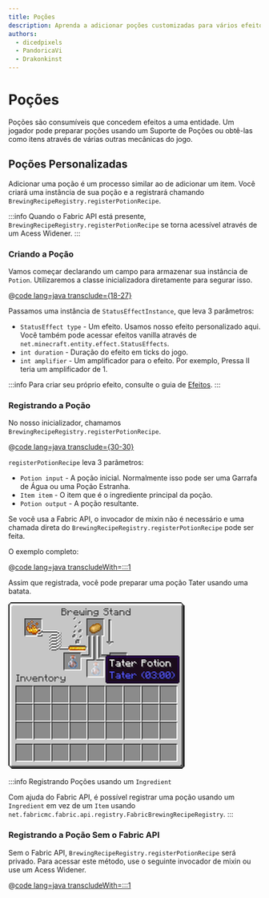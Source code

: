 ```yaml
---
title: Poções
description: Aprenda a adicionar poções customizadas para vários efeitos de estado.
authors:
  - dicedpixels
  - PandoricaVi
  - Drakonkinst
---
```


# Poções

Poções são consumíveis que concedem efeitos a uma entidade. Um jogador pode preparar poções usando um Suporte de Poções ou obtê-las como itens através de várias outras mecânicas do jogo.

## Poções Personalizadas

Adicionar uma poção é um processo similar ao de adicionar um item. Você criará uma instância de sua poção e a registrará chamando `BrewingRecipeRegistry.registerPotionRecipe`.

:::info
Quando o Fabric API está presente, `BrewingRecipeRegistry.registerPotionRecipe` se torna acessível através de um Acess Widener.
:::

### Criando a Poção

Vamos começar declarando um campo para armazenar sua instância de `Potion`. Utilizaremos a classe inicializadora diretamente para segurar isso.

@[code lang=java transclude={18-27}](@/reference/latest/src/main/java/com/example/docs/potion/FabricDocsReferencePotions.java)

Passamos uma instância de `StatusEffectInstance`, que leva 3 parâmetros:

- `StatusEffect type` - Um efeito. Usamos nosso efeito personalizado aqui. Você também pode acessar efeitos vanilla através de `net.minecraft.entity.effect.StatusEffects`.
- `int duration` - Duração do efeito em ticks do jogo.
- `int amplifier` - Um amplificador para o efeito. Por exemplo, Pressa II teria um amplificador de 1.

:::info
Para criar seu próprio efeito, consulte o guia de [Efeitos](../entities/effects).
:::

### Registrando a Poção

No nosso inicializador, chamamos `BrewingRecipeRegistry.registerPotionRecipe`.

@[code lang=java transclude={30-30}](@/reference/latest/src/main/java/com/example/docs/potion/FabricDocsReferencePotions.java)

`registerPotionRecipe` leva 3 parâmetros:

- `Potion input` - A poção inicial. Normalmente isso pode ser uma Garrafa de Água ou uma Poção Estranha.
- `Item item` - O item que é o ingrediente principal da poção.
- `Potion output` - A poção resultante.

Se você usa a Fabric API, o invocador de mixin não é necessário e uma chamada direta do `BrewingRecipeRegistry.registerPotionRecipe` pode ser feita.

O exemplo completo:

@[code lang=java transcludeWith=:::1](@/reference/latest/src/main/java/com/example/docs/potion/FabricDocsReferencePotions.java)

Assim que registrada, você pode preparar uma poção Tater usando uma batata.

![Efeito no inventário do jogador](/assets/develop/tater-potion.png)

:::info Registrando Poções usando um `Ingredient`

Com ajuda do Fabric API, é possível registrar uma poção usando um `Ingredient` em vez de um `Item` usando `net.fabricmc.fabric.api.registry.FabricBrewingRecipeRegistry`.
:::

### Registrando a Poção Sem o Fabric API

Sem o Fabric API, `BrewingRecipeRegistry.registerPotionRecipe` será privado. Para acessar este método, use o seguinte invocador de mixin ou use um Acess Widener.

@[code lang=java transcludeWith=:::1](@/reference/latest/src/main/java/com/example/docs/mixin/potion/BrewingRecipeRegistryInvoker.java)
